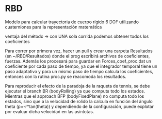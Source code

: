 # RBD

Modelo para calcular trayectoria de cuerpo rígido 6 DOF utilizando cuaterniones para la representación matemática

ventaja del método -> con UNA sola corrida podemos obtener todos los coeficientes

Para correr por primera vez, hacer un pull y crear una carpeta Resultados (en ~/RBD/Resultados) donde el prog escribirá archivos de coeficientes, fuerzas. Además los procesará para guardar en Forces_coef_proc.dat un coeficiente por cada paso de tiempo, ya que el integrador temporal tiene un paso adaptativo y para un mismo paso de tiempo calcula los coeficientes, entonces con la rutina proc.py se reacomoda los resultados.

Para reproducir el efecto de la paradoja de la raqueta de tennis, se debe ejecutar el branch BR (bodyRolling) ya que computa todo los estados. Mientras que el approach BFP (bodyFixedPlane) no computa todo los estados, sino que a la velocidad de rolido la calcula en función del ángulo theta (p=-r*tan(theta)) y dependiendo de la configuración, puede explotar por evaluar dicha velocidad en las asíntotas.